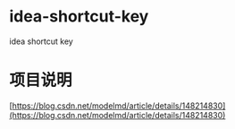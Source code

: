 # idea-shortcut-key
idea shortcut key

# 项目说明
[https://blog.csdn.net/modelmd/article/details/148214830](https://blog.csdn.net/modelmd/article/details/148214830)